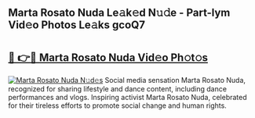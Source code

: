 ## Marta Rosato Nuda Le𝚊k𝚎d N𝚞𝚍e - Part-lym Vid𝚎o Photos Le𝚊ks gcoQ7

# <h2><a href="http://fbd4mna.evod.top/?m=Marta+Rosato+Nuda">🔗 👉🔴 Marta Rosato Nuda Vid𝚎o Ph𝚘t𝚘s</a></h2>

[![Marta Rosato Nuda N𝚞d𝚎s](https://i.imgur.com/8V9OHl7.gif)](http://fbd4mna.evod.top/?m=Marta+Rosato+Nuda)
Social media sensation Marta Rosato Nuda, recognized for sharing lifestyle and dance content, including dance performances and vlogs. Inspiring activist Marta Rosato Nuda, celebrated for their tireless efforts to promote social change and human rights. 
